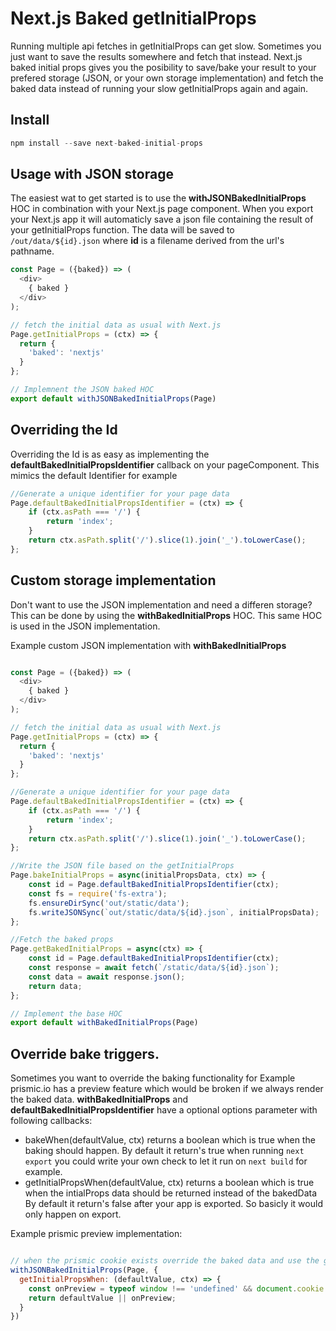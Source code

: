 # Next.js Baked getInitialProps
Running multiple api fetches in getInitialProps can get slow. Sometimes you just want to save the results somewhere and fetch that instead. Next.js baked initial props gives you the posibility to save/bake your result to your prefered storage (JSON, or your own storage implementation) and fetch the baked data instead of running your slow getInitialProps again and again.

## Install

```js
npm install --save next-baked-initial-props
```

## Usage with JSON storage
The easiest wat to get started is to use the **withJSONBakedInitialProps** HOC in combination with your Next.js page component.
When you export your Next.js app it will automaticly save a json file containing the result of your getInitialProps function.
The data will be saved to `/out/data/${id}.json` where **id** is a filename derived from the url's pathname.

```js
const Page = ({baked}) => (
  <div>
    { baked }
  </div>
);

// fetch the initial data as usual with Next.js
Page.getInitialProps = (ctx) => {
  return {
    'baked': 'nextjs'
  }
};

// Implemnent the JSON baked HOC
export default withJSONBakedInitialProps(Page)
```

## Overriding the Id
Overriding the Id is as easy as implementing the **defaultBakedInitialPropsIdentifier** callback on your pageComponent.
This mimics the default Identifier for example

```js
//Generate a unique identifier for your page data
Page.defaultBakedInitialPropsIdentifier = (ctx) => {
    if (ctx.asPath === '/') {
        return 'index';
    }
    return ctx.asPath.split('/').slice(1).join('_').toLowerCase();
};
```

## Custom storage implementation
Don't want to use the JSON implementation and need a differen storage? This can be done by using the **withBakedInitialProps** HOC.
This same HOC is used in the JSON implementation.

Example custom JSON implementation with **withBakedInitialProps**

```js

const Page = ({baked}) => (
  <div>
    { baked }
  </div>
);

// fetch the initial data as usual with Next.js
Page.getInitialProps = (ctx) => {
  return {
    'baked': 'nextjs'
  }
};

//Generate a unique identifier for your page data
Page.defaultBakedInitialPropsIdentifier = (ctx) => {
    if (ctx.asPath === '/') {
        return 'index';
    }
    return ctx.asPath.split('/').slice(1).join('_').toLowerCase();
};

//Write the JSON file based on the getInitialProps
Page.bakeInitialProps = async(initialPropsData, ctx) => {
    const id = Page.defaultBakedInitialPropsIdentifier(ctx);
    const fs = require('fs-extra');
    fs.ensureDirSync('out/static/data');
    fs.writeJSONSync(`out/static/data/${id}.json`, initialPropsData);
};

//Fetch the baked props
Page.getBakedInitialProps = async(ctx) => {
    const id = Page.defaultBakedInitialPropsIdentifier(ctx);
    const response = await fetch(`/static/data/${id}.json`);
    const data = await response.json();
    return data;
};

// Implement the base HOC
export default withBakedInitialProps(Page)

```

## Override bake triggers.
Sometimes you want to override the baking functionality for Example prismic.io has a preview feature which would be broken if we always render the baked data.
**withBakedInitialProps** and **defaultBakedInitialPropsIdentifier** have a optional options parameter with following callbacks:
- bakeWhen(defaultValue, ctx) returns a boolean which is true when the baking should happen.
By default it  return's true when running `next export` you could write your own check to let it run on `next build` for example.
- getInitialPropsWhen(defaultValue, ctx) returns a boolean which is true when the intialProps data should be returned instead of the bakedData
By default it return's false after your app is exported. So basicly it would only happen on export.

Example prismic preview implementation:

```js

// when the prismic cookie exists override the baked data and use the getInitialProps value instead.
withJSONBakedInitialProps(Page, {
  getInitialPropsWhen: (defaultValue, ctx) => {
    const onPreview = typeof window !== 'undefined' && document.cookie.indexOf('io.prismic.preview') >= 0
    return defaultValue || onPreview;
  }
})

```
